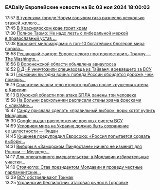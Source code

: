 <h3>EADaily Европейские новости на Вс 03 ноя 2024 18:00:03</h3>
<div class="rssn table">
  <span class="smaller gray hspace">17:57</span>
  <a class="nodecor" href="https://eadaily.com/ru/news/2024/11/03/v-tureckom-gorode-chorum-vzryvom-gaza-razneslo-neskolko-etazhey-zhilogo-doma-video">В турецком городе Чорум взрывом газа разнесло несколько этажей жилого...</a>
</div>
<div class="rssn table">
  <span class="smaller gray hspace">17:45</span>
  <a class="nodecor" href="https://eadaily.com/ru/news/2024/11/03/v-krasnoyarskom-krae-gorit-hram">В Красноярском крае горит храм</a>
</div>
<div class="rssn table">
  <span class="smaller gray hspace">17:30</span>
  <a class="nodecor" href="https://eadaily.com/ru/news/2024/11/03/polnoe-tarmo-ne-nado-lezt-s-liberalnoy-merkoy-v-pravoslavnyy-ustav-zaharova">Полное Тармо: Не надо лезть с либеральной меркой в православный устав ...</a>
</div>
<div class="rssn table">
  <span class="smaller gray hspace">17:08</span>
  <a class="nodecor" href="https://eadaily.com/ru/news/2024/11/03/vorochaet-milliardami-v-top-10-bogateyshih-blogerov-mira-popala-10-letnyaya-rossiyanka">Ворочает миллиардами: в топ-10 богатейших блогеров мира попала...</a>
</div>
<div class="rssn table">
  <span class="smaller gray hspace">16:58</span>
  <a class="nodecor" href="https://eadaily.com/ru/news/2024/11/03/reshayushchiy-faktor-evrope-nekogo-protivopostavit-trampu-the-washington-post">Решающий фактор: Европе некого противопоставить Трампу — The Washingto...</a>
</div>
<div class="rssn table">
  <span class="smaller gray hspace">16:56</span>
  <a class="nodecor" href="https://eadaily.com/ru/news/2024/11/03/v-voronezhskoy-oblasti-obyavlena-aviaugroza">В Воронежской области объявлена авиаугроза</a>
</div>
<div class="rssn table">
  <span class="smaller gray hspace">16:52</span>
  <a class="nodecor" href="https://eadaily.com/ru/news/2024/11/03/v-dnr-unichtozhili-specnazovca-iz-tayvanya-voevavshego-za-vsu">В ДНР уничтожили спецназовца из Тайваня, воевавшего за ВСУ</a>
</div>
<div class="rssn table">
  <span class="smaller gray hspace">16:31</span>
  <a class="nodecor" href="https://eadaily.com/ru/news/2024/11/03/germanii-vygodna-voyna-pobeda-rossii-oboydetsya-dorozhe-chem-pomoshch-kievu-ifw-kiel">Германии выгодна война: победа России обойдется дороже, чем помощь...</a>
</div>
<div class="rssn table">
  <span class="smaller gray hspace">16:19</span>
  <a class="nodecor" href="https://eadaily.com/ru/news/2024/11/03/spasateli-nashli-telo-vtorogo-rybaka-posle-krusheniya-katera-v-karelii">Спасатели нашли тело второго рыбака после крушения катера в Карелии</a>
</div>
<div class="rssn table">
  <span class="smaller gray hspace">16:13</span>
  <a class="nodecor" href="https://eadaily.com/ru/news/2024/11/03/v-kurskoy-oblasti-pri-atake-bpla-raneny-tri-cheloveka">В Курской области при атаке БПЛА ранены три человека</a>
</div>
<div class="rssn table">
  <span class="smaller gray hspace">15:58</span>
  <a class="nodecor" href="https://eadaily.com/ru/news/2024/11/03/na-volyni-raskolniki-raspisali-steny-hrama-freskami-s-likami-biznesmenov-video">На Волыни раскольники расписали стены храма фресками с «ликами»...</a>
</div>
<div class="rssn table">
  <span class="smaller gray hspace">15:47</span>
  <a class="nodecor" href="https://eadaily.com/ru/news/2024/11/03/sandu-prizvala-sdelat-pravilnyy-vybor-vory-hotyat-kupit-moldaviyu">Санду призвала сделать «правильный выбор»: воры хотят купить Молдавию</a>
</div>
<div class="rssn table">
  <span class="smaller gray hspace">15:30</span>
  <a class="nodecor" href="https://eadaily.com/ru/news/2024/11/03/google-vydal-raspolozhenie-voennyh-sistem-vsu">Google выдал расположение военных систем ВСУ</a>
</div>
<div class="rssn table">
  <span class="smaller gray hspace">14:59</span>
  <a class="nodecor" href="https://eadaily.com/ru/news/2024/11/03/usloviem-mira-na-ukraine-dolzhno-byt-sohranenie-ee-celostnosti-fidan">Условием мира на Украине должно быть сохранение ее целостности — Фидан</a>
</div>
<div class="rssn table">
  <span class="smaller gray hspace">14:45</span>
  <a class="nodecor" href="https://eadaily.com/ru/news/2024/11/03/kishinev-predupredil-evrosoyuz-rossiya-popytaetsya-sorvat-vybory-prezidenta">Кишинев предупредил Евросоюз: «Россия попытается сорвать выборы...</a>
</div>
<div class="rssn table">
  <span class="smaller gray hspace">14:31</span>
  <a class="nodecor" href="https://eadaily.com/ru/news/2024/11/03/vybory-v-zamorskom-pindostane-nichego-ne-izmenyat-dlya-rossii-medvedev">Выборы в «Заморском Пиндостане» ничего не изменят для России — Медведе...</a>
</div>
<div class="rssn table">
  <span class="smaller gray hspace">14:17</span>
  <a class="nodecor" href="https://eadaily.com/ru/news/2024/11/03/dlya-operativnogo-vmeshatelstva-v-moldavii-izbiratelnye-uchastki-usilili-policiey">Для оперативного вмешательства: в Молдавии избирательные участки...</a>
</div>
<div class="rssn table">
  <span class="smaller gray hspace">14:10</span>
  <a class="nodecor" href="https://eadaily.com/ru/news/2024/11/03/stoyanoglo-stav-prezidentom-moldavii-ya-provedu-chestnye-parlamentskie-vybory">Стояногло: Став президентом Молдавии я проведу честные парламентские...</a>
</div>
<div class="rssn table">
  <span class="smaller gray hspace">13:39</span>
  <a class="nodecor" href="https://eadaily.com/ru/news/2024/11/03/vsu-obstrelivayut-tokmak">ВСУ обстреливают Токмак</a>
</div>
<div class="rssn table">
  <span class="smaller gray hspace">13:25</span>
  <a class="nodecor" href="https://eadaily.com/ru/news/2024/11/03/ukrainskiy-bespilotnik-atakoval-rynok-v-gorlovke">Украинский беспилотник атаковал рынок в Горловке</a>
</div>